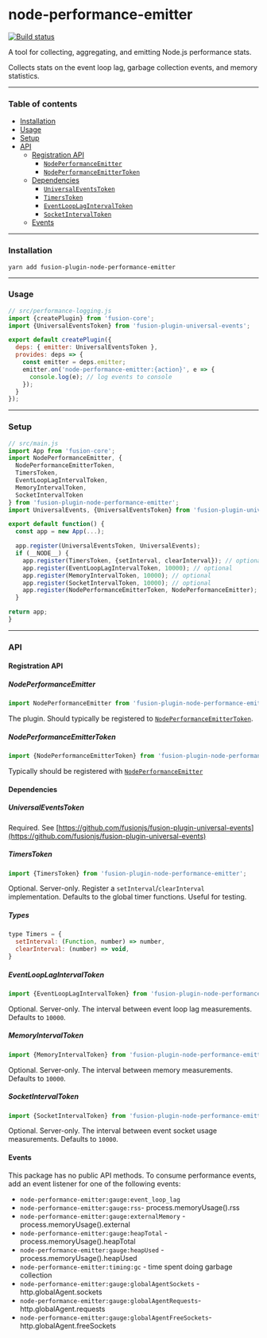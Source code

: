 # node-performance-emitter

[![Build status](https://badge.buildkite.com/cd218d02957b19e9397231aea7fe019ea61f5e50225d7a47a8.svg?branch=master)](https://buildkite.com/uberopensource/fusion-plugin-node-performance-emitter)

A tool for collecting, aggregating, and emitting Node.js performance stats.

Collects stats on the event loop lag, garbage collection events, and memory statistics.

---

### Table of contents


* [Installation](#installation)
* [Usage](#usage)
* [Setup](#setup)
* [API](#api)
  * [Registration API](#registration-api)
    * [`NodePerformanceEmitter`](#nodeperformanceemitter)
    * [`NodePerformanceEmitterToken`](#nodeperformanceemittertoken)
  * [Dependencies](#dependencies)
    * [`UniversalEventsToken`](#universaleventstoken)
    * [`TimersToken`](#timerstoken)
    * [`EventLoopLagIntervalToken`](#eventlooplagintervaltoken)
    * [`SocketIntervalToken`](#socketintervaltoken)
  * [Events](#events)

---

### Installation

```
yarn add fusion-plugin-node-performance-emitter
```

---

### Usage

```js
// src/performance-logging.js
import {createPlugin} from 'fusion-core';
import {UniversalEventsToken} from 'fusion-plugin-universal-events';

export default createPlugin({
  deps: { emitter: UniversalEventsToken },
  provides: deps => {
    const emitter = deps.emitter;
    emitter.on('node-performance-emitter:{action}', e => {
      console.log(e); // log events to console
    });
  }
});
```

---

### Setup

```js
// src/main.js
import App from 'fusion-core';
import NodePerformanceEmitter, {
  NodePerformanceEmitterToken,
  TimersToken,
  EventLoopLagIntervalToken,
  MemoryIntervalToken,
  SocketIntervalToken
} from 'fusion-plugin-node-performance-emitter';
import UniversalEvents, {UniversalEventsToken} from 'fusion-plugin-universal-events';

export default function() {
  const app = new App(...);

  app.register(UniversalEventsToken, UniversalEvents);
  if (__NODE__) {
    app.register(TimersToken, {setInterval, clearInterval}); // optional
    app.register(EventLoopLagIntervalToken, 10000); // optional
    app.register(MemoryIntervalToken, 10000); // optional
    app.register(SocketIntervalToken, 10000); // optional
    app.register(NodePerformanceEmitterToken, NodePerformanceEmitter);
  }

return app;
}
```

---

### API

#### Registration API

##### NodePerformanceEmitter

```js
import NodePerformanceEmitter from 'fusion-plugin-node-performance-emitter';
```

The plugin. Should typically be registered to [`NodePerformanceEmitterToken`](#nodeperformanceemittertoken).

##### NodePerformanceEmitterToken

```js
import {NodePerformanceEmitterToken} from 'fusion-plugin-node-performance-emitter';
```

Typically should be registered with [`NodePerformanceEmitter`](NodePerformanceEmitter)

#### Dependencies

##### UniversalEventsToken

Required. See [https://github.com/fusionjs/fusion-plugin-universal-events](https://github.com/fusionjs/fusion-plugin-universal-events)

##### TimersToken

```js
import {TimersToken} from 'fusion-plugin-node-performance-emitter';
```

Optional. Server-only. Register a `setInterval`/`clearInterval` implementation. Defaults to the global timer functions. Useful for testing.

##### Types

```js
type Timers = {
  setInterval: (Function, number) => number,
  clearInterval: (number) => void,
}
```

##### EventLoopLagIntervalToken

```js
import {EventLoopLagIntervalToken} from 'fusion-plugin-node-performance-emitter';
```

Optional. Server-only. The interval between event loop lag measurements. Defaults to `10000`.

##### MemoryIntervalToken

```js
import {MemoryIntervalToken} from 'fusion-plugin-node-performance-emitter';
```

Optional. Server-only. The interval between memory measurements. Defaults to `10000`.

##### SocketIntervalToken

```js
import {SocketIntervalToken} from 'fusion-plugin-node-performance-emitter';
```

Optional. Server-only. The interval between event socket usage measurements. Defaults to `10000`.

#### Events

This package has no public API methods. To consume performance events, add an event listener for one of the following events:

- `node-performance-emitter:gauge:event_loop_lag`
- `node-performance-emitter:gauge:rss`- process.memoryUsage().rss
- `node-performance-emitter:gauge:externalMemory` - process.memoryUsage().external
- `node-performance-emitter:gauge:heapTotal` - process.memoryUsage().heapTotal
- `node-performance-emitter:gauge:heapUsed` - process.memoryUsage().heapUsed
- `node-performance-emitter:timing:gc` - time spent doing garbage collection
- `node-performance-emitter:gauge:globalAgentSockets` - http.globalAgent.sockets
- `node-performance-emitter:gauge:globalAgentRequests`- http.globalAgent.requests
- `node-performance-emitter:gauge:globalAgentFreeSockets`- http.globalAgent.freeSockets
